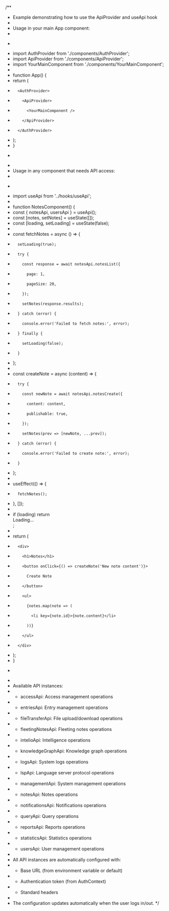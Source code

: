 /\*\*

-   Example demonstrating how to use the ApiProvider and useApi hook
-
-   Usage in your main App component:
-
-   ```jsx

    ```
-   import AuthProvider from './components/AuthProvider';
-   import ApiProvider from './components/ApiProvider';
-   import YourMainComponent from './components/YourMainComponent';
-
-   function App() {
-   return (
-       <AuthProvider>
-         <ApiProvider>
-           <YourMainComponent />
-         </ApiProvider>
-       </AuthProvider>
-   );
-   }
-   ```

    ```
-
-   Usage in any component that needs API access:
-
-   ```jsx

    ```
-   import useApi from '../hooks/useApi';
-
-   function NotesComponent() {
-   const { notesApi, usersApi } = useApi();
-   const [notes, setNotes] = useState([]);
-   const [loading, setLoading] = useState(false);
-
-   const fetchNotes = async () => {
-       setLoading(true);
-       try {
-         const response = await notesApi.notesList({
-           page: 1,
-           pageSize: 20,
-         });
-         setNotes(response.results);
-       } catch (error) {
-         console.error('Failed to fetch notes:', error);
-       } finally {
-         setLoading(false);
-       }
-   };
-
-   const createNote = async (content) => {
-       try {
-         const newNote = await notesApi.notesCreate({
-           content: content,
-           publishable: true,
-         });
-         setNotes(prev => [newNote, ...prev]);
-       } catch (error) {
-         console.error('Failed to create note:', error);
-       }
-   };
-
-   useEffect(() => {
-       fetchNotes();
-   }, []);
-
-   if (loading) return <div>Loading...</div>;
-
-   return (
-       <div>
-         <h1>Notes</h1>
-         <button onClick={() => createNote('New note content')}>
-           Create Note
-         </button>
-         <ul>
-           {notes.map(note => (
-             <li key={note.id}>{note.content}</li>
-           ))}
-         </ul>
-       </div>
-   );
-   }
-   ```

    ```
-
-   Available API instances:
-   -   accessApi: Access management operations
-   -   entriesApi: Entry management operations
-   -   fileTransferApi: File upload/download operations
-   -   fleetingNotesApi: Fleeting notes operations
-   -   intelioApi: Intelligence operations
-   -   knowledgeGraphApi: Knowledge graph operations
-   -   logsApi: System logs operations
-   -   lspApi: Language server protocol operations
-   -   managementApi: System management operations
-   -   notesApi: Notes operations
-   -   notificationsApi: Notifications operations
-   -   queryApi: Query operations
-   -   reportsApi: Reports operations
-   -   statisticsApi: Statistics operations
-   -   usersApi: User management operations
-
-   All API instances are automatically configured with:
-   -   Base URL (from environment variable or default)
-   -   Authentication token (from AuthContext)
-   -   Standard headers
-
-   The configuration updates automatically when the user logs in/out.
    \*/
